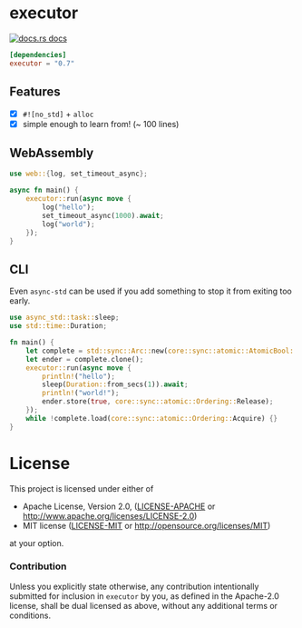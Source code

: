 # executor

<a href="https://docs.rs/executor"><img src="https://img.shields.io/badge/docs-latest-blue.svg?style=flat-square" alt="docs.rs docs" /></a>

```toml
[dependencies]
executor = "0.7"
```
## Features
- [x] `#![no_std]` + `alloc`
- [x] simple enough to learn from! (~ 100 lines)

## WebAssembly

```rust
use web::{log, set_timeout_async};

async fn main() {
    executor::run(async move {
        log("hello");
        set_timeout_async(1000).await;
        log("world");
    });
}
```

## CLI

Even `async-std` can be used if you add something to stop it from exiting too early.

```rust
use async_std::task::sleep;
use std::time::Duration;

fn main() {
    let complete = std::sync::Arc::new(core::sync::atomic::AtomicBool::new(false));
    let ender = complete.clone();
    executor::run(async move {
        println!("hello");
        sleep(Duration::from_secs(1)).await;
        println!("world!");
        ender.store(true, core::sync::atomic::Ordering::Release);
    });
    while !complete.load(core::sync::atomic::Ordering::Acquire) {}
}
```

# License

This project is licensed under either of

 * Apache License, Version 2.0, ([LICENSE-APACHE](LICENSE-APACHE) or
   http://www.apache.org/licenses/LICENSE-2.0)
 * MIT license ([LICENSE-MIT](LICENSE-MIT) or
   http://opensource.org/licenses/MIT)

at your option.

### Contribution

Unless you explicitly state otherwise, any contribution intentionally submitted
for inclusion in `executor` by you, as defined in the Apache-2.0 license, shall be
dual licensed as above, without any additional terms or conditions.
